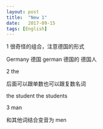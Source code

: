 ```yaml
---
layout: post
title:  "New 1"
date:   2017-09-15
tags: [English]
---
```


1 很奇怪的组合，注意德国的形式

Germany 德国
german 德国的 德国人

2 the

后面可以跟单数也可以跟复数名词

the student
the students

3 man

和其他词结合变音为 men
